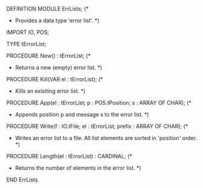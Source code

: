 DEFINITION MODULE ErrLists;
(*
 * Provides a data type 'error list'.
 *)

IMPORT IO, POS;

TYPE   tErrorList;

PROCEDURE New() : tErrorList;
(*
 * Returns a new (empty) error list.
 *)

PROCEDURE Kill(VAR el : tErrorList);
(*
 * Kills an exisiting error list.
 *)

PROCEDURE App(el : tErrorList; p : POS.tPosition; s : ARRAY OF CHAR);
(*
 * Appends position p and message s to the error list.
 *)

PROCEDURE Write(f : IO.tFile; el : tErrorList; prefix : ARRAY OF CHAR);
(*
 * Writes an error list to a file. All list elements are sorted in 'position' order.
 *)

PROCEDURE Length(el : tErrorList) : CARDINAL;
(*
 * Returns the number of elements in the error list.
 *)

END ErrLists.

